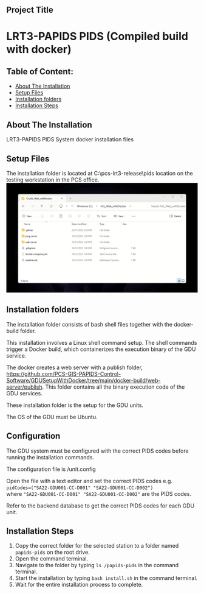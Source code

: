 ## Project Title
# LRT3-PAPIDS PIDS (Compiled build with docker)

## Table of Content:

- [About The Installation](#about-the-app)
- [Setup Files](#screenshots)
- [Installation folders](#technologies)
- [Installation Steps](#react-app-setup)

## About The Installation
LRT3-PAPIDS PIDS System docker installation files


## Setup Files
The installation folder is located at C:\pcs-lrt3-release\pids location on the testing workstation in the PCS office.
![web-docker-setup-files](pids-docker-setup-files.png)


## Installation folders
The installation folder consists of bash shell files together with the docker-build folder.

This installation involves a Linux shell command setup. The shell commands trigger a Docker build, which containerizes the execution binary of the GDU service.

The docker creates a web server with a publish folder, https://github.com/PCS-GIS-PAPIDS-Control-Software/GDUSetupWithDocker/tree/main/docker-build/web-server/publish. This folder contains all the binary execution code of the GDU services.

These installation folder is the setup for the GDU units.

The OS of the GDU must be Ubuntu.

## Configuration 
The GDU system must be configured with the correct PIDS codes before running the installation commands.

The configuration file is /unit.config

Open the file with a text editor and set the correct PIDS codes e.g. <br/>
```pidCodes=("SA22-GDU001-CC-D001" "SA22-GDU001-CC-D002")``` <br/>
where ```"SA22-GDU001-CC-D001" "SA22-GDU001-CC-D002"``` are the PIDS codes.

Refer to the backend database to get the correct PIDS codes for each GDU unit.

## Installation Steps

1. Copy the correct folder for the selected station to a folder named ```papids-pids``` on the root drive.
2. Open the command terminal.
3. Navigate to the folder by typing ```ls /papids-pids``` in the command terminal.
4. Start the installation by typing ```bash install.sh``` in the command terminal.
5. Wait for the entire installation process to complete.


